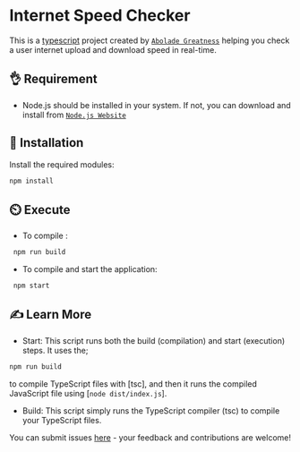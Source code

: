 # Internet Speed Checker

This is a [typescript](https://www.typescriptlang.org/) project created by [`Abolade Greatness`](https://github.com/thegrtnx) helping you check a user internet upload and download speed in real-time.

## 👌 Requirement

- Node.js should be installed in your system. If not, you can download and install from [`Node.js Website`](https://nodejs.org/en/download)

## 🔧 Installation

Install the required modules:

```bash
npm install

```

## ⏲️ Execute

- To compile :

```bash
 npm run build

```

- To compile and start the application:

```bash
 npm start

```

## ✍️ Learn More

- Start: This script runs both the build (compilation) and start (execution) steps. It uses the;

```bash
npm run build

```

to compile TypeScript files with [tsc], and then it runs the compiled JavaScript file using [`node dist/index.js`].

- Build: This script simply runs the TypeScript compiler (tsc) to compile your TypeScript files.

You can submit issues [here](https://github.com/thegrtnx/internet-speed-check/issues) - your feedback and contributions are welcome!
